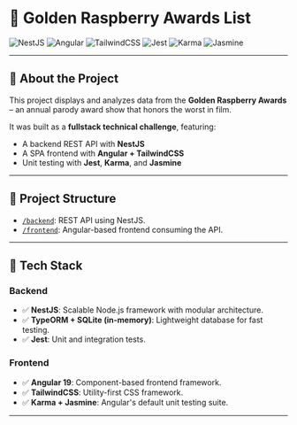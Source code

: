 # 🍇 Golden Raspberry Awards List

![NestJS](https://img.shields.io/badge/NestJS-E0234E?style=for-the-badge&logo=nestjs&logoColor=white)
![Angular](https://img.shields.io/badge/Angular-DD0031?style=for-the-badge&logo=angular&logoColor=white)
![TailwindCSS](https://img.shields.io/badge/TailwindCSS-38B2AC?style=for-the-badge&logo=tailwind-css&logoColor=white)
![Jest](https://img.shields.io/badge/Jest-C21325?style=for-the-badge&logo=jest&logoColor=white)
![Karma](https://img.shields.io/badge/Karma-593D88?style=for-the-badge)
![Jasmine](https://img.shields.io/badge/Jasmine-8A4182?style=for-the-badge)

---

## 📌 About the Project

This project displays and analyzes data from the **Golden Raspberry Awards** – an annual parody award show that honors the worst in film.

It was built as a **fullstack technical challenge**, featuring:

- A backend REST API with **NestJS**
- A SPA frontend with **Angular + TailwindCSS**
- Unit testing with **Jest**, **Karma**, and **Jasmine**

---

## 📁 Project Structure

- [`/backend`](./backend): REST API using NestJS.
- [`/frontend`](./frontend): Angular-based frontend consuming the API.

---

## 🚀 Tech Stack

### Backend
- ✅ **NestJS**: Scalable Node.js framework with modular architecture.
- ✅ **TypeORM + SQLite (in-memory)**: Lightweight database for fast testing.
- ✅ **Jest**: Unit and integration tests.

### Frontend
- ✅ **Angular 19**: Component-based frontend framework.
- ✅ **TailwindCSS**: Utility-first CSS framework.
- ✅ **Karma + Jasmine**: Angular's default unit testing suite.

---
